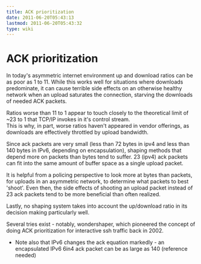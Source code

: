 ```yaml
---
title: ACK prioritization
date: 2011-06-20T05:43:13
lastmod: 2011-06-20T05:43:32
type: wiki
---
```

ACK prioritization
==================

In today's asymmetric internet environment up and download ratios can be
as poor as 1 to 11. While this works well for situations where downloads
predominate, it can cause terrible side effects on an otherwise healthy
network when an upload saturates the connection, starving the downloads
of needed ACK packets.

Ratios worse than 11 to 1 appear to touch closely to the theoretical
limit of \~23 to 1 that TCP/IP invokes in it's control stream.\
This is why, in part, worse ratios haven't appeared in vendor offerings,
as downloads are effectively throttled by upload bandwidth.

Since ack packets are very small (less than 72 bytes in ipv4 and less
than 140 bytes in IPv6, depending on encapsulation), shaping methods
that depend more on packets than bytes tend to suffer. 23 (ipv4) ack
packets can fit into the same amount of buffer space as a single upload
packet.

It is helpful from a policing perspective to look more at bytes than
packets, for uploads in an asymmetric network, to determine what packets
to best 'shoot'. Even then, the side effects of shooting an upload
packet instead of 23 ack packets tend to be more beneficial than often
realized.

Lastly, no shaping system takes into account the up/download ratio in
its decision making particularly well.

Several tries exist - notably, wondershaper, which pioneered the concept
of doing ACK prioritization for interactive ssh traffic back in 2002.

-   Note also that IPv6 changes the ack equation markedly - an
    encapsulated IPv6 6in4 ack packet can be as large as 140
    (reference needed)

